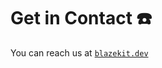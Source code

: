# Get in Contact ☎️

You can reach us at <a href="https://blazekit.dev" target="_blank">`blazekit.dev`</a>

